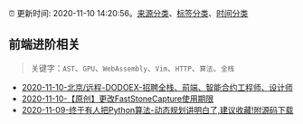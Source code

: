 :alarm_clock: 更新时间: 2020-11-10 14:20:56。[来源分类](../README.md)、[标签分类](../TAGS.md)、[时间分类](../TIMELINE.md)

## 前端进阶相关


> 关键字：`AST`、`GPU`、`WebAssembly`、`Vim`、`HTTP`、`算法`、`全栈`



- [2020-11-10-北京/远程-DODOEX-招聘全栈、前端、智能合约工程师、设计师](https://www.v2ex.com/t/723709) 
- [2020-11-10-【原创】更改FastStoneCapture使用期限](https://sec.thief.one/article_content?a_id=50c5c1a82e4ea3ac73118462b16c4d2a) 
- [2020-11-09-终于有人把Python算法-动态规划讲明白了,建议收藏!附源码下载](https://sec.thief.one/article_content?a_id=ac99285a4d487d5f1c800d3a42ed3cde) 